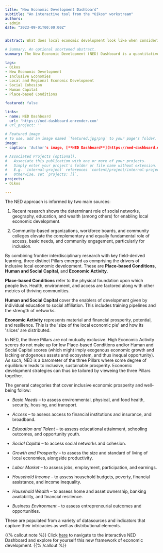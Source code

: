 ```yaml
---
title: "New Economic Development Dashboard"
subtitle: "An interactive tool from the *Oikos* workstream"
authors:
- admin
date: "2023-09-01T00:00:00Z"


abstract: What does local economic development look like when considering household needs and the ecosystem around them rather than traditional metrics? Enter the New Economic Development (NED) Dashboard, an interdisciplinary quantitative assessement tool for researchers and local policymakers to explore economic development status geographically along dimensions that better represent the channels for equitable, durable development. The NED framework learns from frontier economic research and combines qualitative findings from agencies involved in local development to represent the characteristics of inclusive economies as well as the needs of communities to successfully tap into prosperity. By compiling and representing key tenents into a barometer, the NED Dashboard quantitatively measures the ecosystem that enables inclusive, sustainable, and resilient prosperity.

# Summary. An optional shortened abstract.
summary: The New Economic Development (NED) Dashboard is a quantitative assessement tool for researchers and local policymakers to explore economic development status geographically along dimensions that better represent inclusive prosperity and its enabling ecosystem.

tags:
- Oikos
- New Economic Development
- Inclusive Economies
- Local and Regional Economic Development
- Social Cohesion
- Human Capital
- Place-based Conditions

featured: false

links:
- name: NED Dashboard
  url: 'https://ned-dashboard.onrender.com'
# url_project: ''

# Featured image
# To use, add an image named `featured.jpg/png` to your page's folder. 
image:
- caption: 'Author's image, [**NED Dashboard**](https://ned-dashboard.onrender.com)'

# Associated Projects (optional).
#   Associate this publication with one or more of your projects.
#   Simply enter your project's folder or file name without extension.
#   E.g. `internal-project` references `content/project/internal-project/index.md`.
#   Otherwise, set `projects: []`.
projects: 
- Oikos

---
```

The NED approach is informed by two main sources:

1. Recent research shows the determinant role of social networks, geography, education, and wealth (among others) for enabling local economic development.

2. Community-based organizations, workforce boards, and community colleges elevate the complementary and equally fundamental role of access, basic needs, and community engagement, particularly for inclusion.

By combining frontier interdisciplinary research with key field-derived learning, three distinct Pillars emerged as comprising the drivers of inclusive local economic development. These are **Place-based Conditions**, **Human and Social Capital**, and **Economic Activity**.

**Place-based Conditions** refer to the physical foundation upon which people live. Health, environment, and access are factored along with other metrics of thriving communities.

**Human and Social Capital** cover the enablers of development given by individual education to social affiliation. This includes training pipelines and the strength of networks.

**Economic Activity** represents material and financial prosperity, potential, and resilience. This is the 'size of the local economic pie' and how its 'slices' are distributed.

In NED, the three Pillars are not mutually exclusive. High Economic Activity scores do not make up for low Place-based Conditions and/or Human and Social Capital scores (which might imply exogenous economic growth and lacking endogenous assets and ecosystem, and thus inequal opportunity). As such, NED is a barometer of the three Pillars where some degree of equilibrium leads to inclusive, sustainable prosperity. Economic development strategies can thus be tailored by vieweing the three Pillars together.

The general categories that cover inclusive economic prosperity and well-being follow: 

* *Basic Needs* – to assess environmental, physical, and food health, security, housing, and transport.

* *Access* – to assess access to financial institutions and insurance, and broadband.

* *Education and Talent* – to assess educational attainment, schooling outcomes, and opportunity youth.

* *Social Capital* – to access social networks and cohesion.

* *Growth and Prosperity* – to assess the size and standard of living of local economies, alongside productivity.

* *Labor Market* – to assess jobs, employment, participation, and earnings.

* *Household Income* – to assess household budgets, poverty, financial assistance, and income inequality.

* *Household Wealth* – to assess home and asset ownership, banking availability, and financial resilience.

* *Business Environment* – to assess entrepreneurial outcomes and opportunities.

These are populated from a variety of datasources and indicators that capture their intricacies as well as distributional elements.

{{% callout note %}}
Click [here](https://ned-dashboard.onrender.com) to navigate to the interactive NED Dashboard and explore for yourself this new framework of economic development.
{{% /callout %}}
